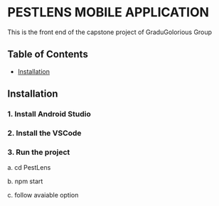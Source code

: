# PESTLENS MOBILE APPLICATION

This is the front end of the capstone project of GraduGolorious Group

## Table of Contents

- [Installation](#installation)

## Installation

### 1. Install Android Studio

### 2. Install the VSCode

### 3. Run the project

a. cd PestLens

b. npm start

c. follow avaiable option
